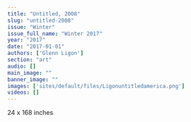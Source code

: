 ```yaml
---
title: "Untitled, 2008"
slug: "untitled-2008"
issue: "Winter"
issue_full_name: "Winter 2017"
year: "2017"
date: "2017-01-01"
authors: ['Glenn Ligon']
section: "art"
audio: []
main_image: ""
banner_image: ""
images: ['sites/default/files/Ligonuntitledamerica.png']
videos: []
---
```

24 x 168 inches

